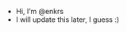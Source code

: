 - Hi, I’m @enkrs
- I will update this later, I guess :)

<!---
enkrs/enkrs is a ✨ special ✨ repository because its `README.md` (this file) appears on your GitHub profile.
You can click the Preview link to take a look at your changes.
--->
